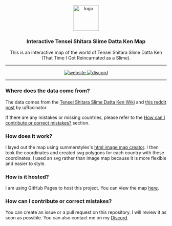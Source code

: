<p align="center">
  <img height="80px" width="80px" src="https://file.strassburger.dev/slime.svg" alt="logo">
  <h3 align="center"><b>Interactive Tensei Shitara Slime Datta Ken Map</b></h3>

  <p align="center" >This is an interactive map of the world of Tensei Shitara Slime Datta Ken (That Time I Got Reincarnated as a Slime).</p>
</p>

---

<div style="text-align: center;">
  <a href="https://tensuramap.j4n.net">
    <img src="https://cdn.jsdelivr.net/npm/@intergrav/devins-badges@3/assets/compact/documentation/website_vector.svg" alt="website">
  </a>
  <a href="https://strassburger.org/discord">
    <img src="https://cdn.jsdelivr.net/npm/@intergrav/devins-badges@3/assets/compact/social/discord-plural_vector.svg" alt="discord">
  </a>
</div>

---

### Where does the data come from?

The data comes from the [Tensei Shitara Slime Datta Ken Wiki](https://tensura.fandom.com/wiki/Home) and [this reddit post](https://www.reddit.com/r/TenseiSlime/comments/jh4w8p/heres_a_map_with_most_of_the_countries_and_some/) by u/Racinator.

If there are any mistakes or missing countries, please refer to the [How can I contribute or correct mistakes?](#how-can-i-contribute-or-correct-mistakes) section.

### How does it work?

I layed out the map using summerstyles's [html image map creator](https://summerstyle.github.io/summer/). I then took the coordinates and created svg polygons for each country with these coordinates. I used an svg rather than image map because it is more flexible and easier to style.

### How is it hosted?

I am using GitHub Pages to host this project. You can view the map [here](https://tensuramap.j4n.net).

### How can I contribute or correct mistakes?

You can create an issue or a pull request on this repository. I will review it as soon as possible. You can also contact me on my [Discord](https://strassburger.org/discord).
